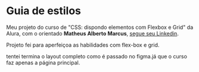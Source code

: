 # Guia de estilos

Meu projeto do curso de "CSS: dispondo elementos com Flexbox e Grid" da Alura, com o orientado ****Matheus Alberto Marcus****, [segue seu Linkedin](https://www.linkedin.com/in/matheus-alberto-marcus/).

Projeto fei para aperfeiçoa as habilidades com flex-box e grid.

tentei termina o layout completo como é passado no figma.já que o curso faz apenas a página principal.